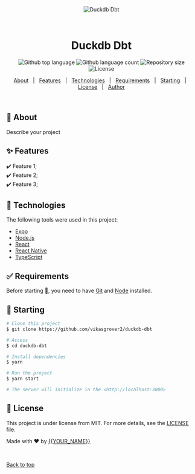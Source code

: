 <div align="center" id="top"> 
  <img src="./.github/app.gif" alt="Duckdb Dbt" />

  &#xa0;

  <!-- <a href="https://duckdbdbt.netlify.app">Demo</a> -->
</div>

<h1 align="center">Duckdb Dbt</h1>

<p align="center">
  <img alt="Github top language" src="https://img.shields.io/github/languages/top/vikasgrover2/duckdb-dbt?color=56BEB8">

  <img alt="Github language count" src="https://img.shields.io/github/languages/count/vikasgrover2/duckdb-dbt?color=56BEB8">

  <img alt="Repository size" src="https://img.shields.io/github/repo-size/vikasgrover2/duckdb-dbt?color=56BEB8">

  <img alt="License" src="https://img.shields.io/github/license/vikasgrover2/duckdb-dbt?color=56BEB8">

  <!-- <img alt="Github issues" src="https://img.shields.io/github/issues/vikasgrover2/duckdb-dbt?color=56BEB8" /> -->

  <!-- <img alt="Github forks" src="https://img.shields.io/github/forks/vikasgrover2/duckdb-dbt?color=56BEB8" /> -->

  <!-- <img alt="Github stars" src="https://img.shields.io/github/stars/vikasgrover2/duckdb-dbt?color=56BEB8" /> -->
</p>

<!-- Status -->

<!-- <h4 align="center"> 
	🚧  Duckdb Dbt 🚀 Under construction...  🚧
</h4> 

<hr> -->

<p align="center">
  <a href="#dart-about">About</a> &#xa0; | &#xa0; 
  <a href="#sparkles-features">Features</a> &#xa0; | &#xa0;
  <a href="#rocket-technologies">Technologies</a> &#xa0; | &#xa0;
  <a href="#white_check_mark-requirements">Requirements</a> &#xa0; | &#xa0;
  <a href="#checkered_flag-starting">Starting</a> &#xa0; | &#xa0;
  <a href="#memo-license">License</a> &#xa0; | &#xa0;
  <a href="https://github.com/vikasgrover2" target="_blank">Author</a>
</p>

<br>

## :dart: About ##

Describe your project

## :sparkles: Features ##

:heavy_check_mark: Feature 1;\
:heavy_check_mark: Feature 2;\
:heavy_check_mark: Feature 3;

## :rocket: Technologies ##

The following tools were used in this project:

- [Expo](https://expo.io/)
- [Node.js](https://nodejs.org/en/)
- [React](https://pt-br.reactjs.org/)
- [React Native](https://reactnative.dev/)
- [TypeScript](https://www.typescriptlang.org/)

## :white_check_mark: Requirements ##

Before starting :checkered_flag:, you need to have [Git](https://git-scm.com) and [Node](https://nodejs.org/en/) installed.

## :checkered_flag: Starting ##

```bash
# Clone this project
$ git clone https://github.com/vikasgrover2/duckdb-dbt

# Access
$ cd duckdb-dbt

# Install dependencies
$ yarn

# Run the project
$ yarn start

# The server will initialize in the <http://localhost:3000>
```

## :memo: License ##

This project is under license from MIT. For more details, see the [LICENSE](LICENSE.md) file.


Made with :heart: by <a href="https://github.com/vikasgrover2" target="_blank">{{YOUR_NAME}}</a>

&#xa0;

<a href="#top">Back to top</a>
